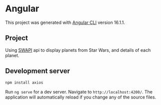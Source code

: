 # Angular

This project was generated with [Angular CLI](https://github.com/angular/angular-cli) version 16.1.1.

## Project
Using [SWAPI]() api to display planets from Star Wars, and details of each planet.

## Development server


```bash
npm install axios
```

Run `ng serve` for a dev server. Navigate to `http://localhost:4200/`. The application will automatically reload if you change any of the source files.

